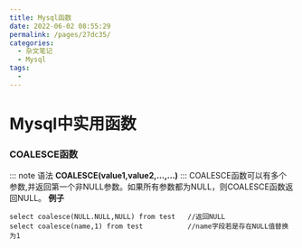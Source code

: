 ```yaml
---
title: Mysql函数
date: 2022-06-02 08:55:29
permalink: /pages/27dc35/
categories:
  - 杂文笔记
  - Mysql
tags:
  - 
---
```


# Mysql中实用函数

### COALESCE函数
::: note 语法
**COALESCE(value1,value2,...,...)**
:::
COALESCE函数可以有多个参数,并返回第一个非NULL参数。如果所有参数都为NULL，则COALESCE函数返回NULL。
**例子**
```mysql
select coalesce(NULL.NULL,NULL) from test   //返回NULL
select coalesce(name,1) from test           //name字段若是存在NULL值替换为1
```


